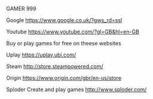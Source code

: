 GAMER 999

Google
https://www.google.co.uk/?gws_rd=ssl

Youtube
https://www.youtube.com/?gl=GB&hl=en-GB

Buy or play games for free on theese websites

Uplay
https://uplay.ubi.com/

Steam
http://store.steampowered.com/

Origin
https://www.origin.com/gbr/en-us/store

Sploder
Create and play games
http://www.sploder.com/
